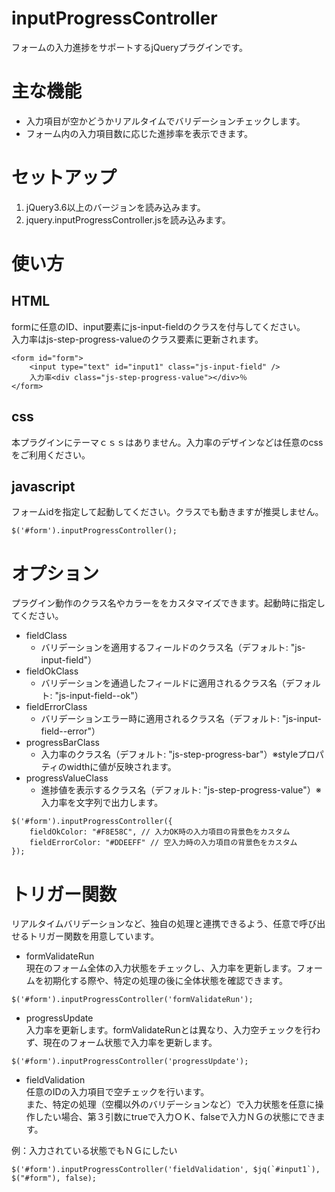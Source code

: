 # inputProgressController
フォームの入力進捗をサポートするjQueryプラグインです。

# 主な機能
- 入力項目が空かどうかリアルタイムでバリデーションチェックします。
- フォーム内の入力項目数に応じた進捗率を表示できます。

# セットアップ
1. jQuery3.6以上のバージョンを読み込みます。
2. jquery.inputProgressController.jsを読み込みます。

# 使い方

## HTML

formに任意のID、input要素にjs-input-fieldのクラスを付与してください。  
入力率はjs-step-progress-valueのクラス要素に更新されます。

```
<form id="form">
    <input type="text" id="input1" class="js-input-field" />
	入力率<div class="js-step-progress-value"></div>％
</form>
```

## css

本プラグインにテーマｃｓｓはありません。入力率のデザインなどは任意のcssをご利用ください。

## javascript

フォームidを指定して起動してください。クラスでも動きますが推奨しません。

```
$('#form').inputProgressController();
```


# オプション

プラグイン動作のクラス名やカラーををカスタマイズできます。起動時に指定してください。

- fieldClass
    - バリデーションを適用するフィールドのクラス名（デフォルト: "js-input-field"）
- fieldOkClass
    - バリデーションを通過したフィールドに適用されるクラス名（デフォルト: "js-input-field--ok"）
- fieldErrorClass
    - バリデーションエラー時に適用されるクラス名（デフォルト: "js-input-field--error"）
- progressBarClass
    - 入力率のクラス名（デフォルト: "js-step-progress-bar"）※styleプロパティのwidthに値が反映されます。
- progressValueClass
    - 進捗値を表示するクラス名（デフォルト: "js-step-progress-value"）※入力率を文字列で出力します。

```
$('#form').inputProgressController({
	fieldOkColor: "#F8E58C", // 入力OK時の入力項目の背景色をカスタム
	fieldErrorColor: "#DDEEFF" // 空入力時の入力項目の背景色をカスタム
});      
```

# トリガー関数

リアルタイムバリデーションなど、独自の処理と連携できるよう、任意で呼び出せるトリガー関数を用意しています。
- formValidateRun  
現在のフォーム全体の入力状態をチェックし、入力率を更新します。フォームを初期化する際や、特定の処理の後に全体状態を確認できます。
```
$('#form').inputProgressController('formValidateRun');
```
- progressUpdate  
入力率を更新します。formValidateRunとは異なり、入力空チェックを行わず、現在のフォーム状態で入力率を更新します。
```
$('#form').inputProgressController('progressUpdate');
```
- fieldValidation  
任意のIDの入力項目で空チェックを行います。  
また、特定の処理（空欄以外のバリデーションなど）で入力状態を任意に操作したい場合、第３引数にtrueで入力ＯＫ、falseで入力ＮＧの状態にできます。  

例：入力されている状態でもＮＧにしたい
```
$('#form').inputProgressController('fieldValidation', $jq(`#input1`), $("#form"), false);
```
